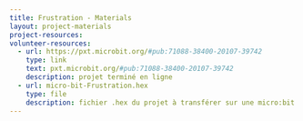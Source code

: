 ```yaml
---
title: Frustration - Materials
layout: project-materials
project-resources:
volunteer-resources:
  - url: https://pxt.microbit.org/#pub:71088-38400-20107-39742
    type: link
    text: pxt.microbit.org/#pub:71088-38400-20107-39742
    description: projet terminé en ligne
  - url: micro-bit-Frustration.hex
    type: file
    description: fichier .hex du projet à transférer sur une micro:bit
---
```

